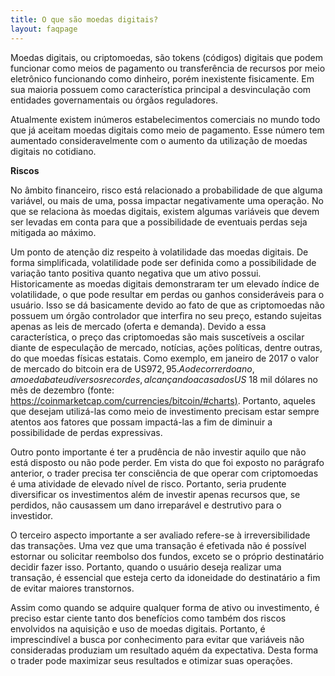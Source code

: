 ```yaml
---
title: O que são moedas digitais?
layout: faqpage
---
```

Moedas digitais, ou criptomoedas, são tokens (códigos) digitais que podem funcionar como meios de pagamento ou transferência de recursos por meio eletrônico funcionando como dinheiro, porém inexistente fisicamente. Em sua maioria possuem como característica principal a desvinculação com entidades governamentais ou órgãos reguladores.

Atualmente existem inúmeros estabelecimentos comerciais no mundo todo que já aceitam moedas digitais como meio de pagamento. Esse número tem aumentado consideravelmente com o aumento da utilização de moedas digitais no cotidiano.

**Riscos**

No âmbito financeiro, risco está relacionado a probabilidade de que alguma variável, ou mais de uma, possa impactar negativamente uma operação. No que se relaciona às moedas digitais, existem algumas variáveis que devem ser levadas em conta para que a possibilidade de eventuais perdas seja mitigada ao máximo.

Um ponto de atenção diz respeito à volatilidade das moedas digitais. De forma simplificada, volatilidade pode ser definida como a possibilidade de variação tanto positiva quanto negativa que um ativo possui. Historicamente as moedas digitais demonstraram ter um elevado índice de volatilidade, o que pode resultar em perdas ou ganhos consideráveis para o usuário. Isso se dá basicamente devido ao fato de que as criptomoedas não possuem um órgão controlador que interfira no seu preço, estando sujeitas apenas as leis de mercado (oferta e demanda). Devido a essa característica, o preço das criptomoedas são mais suscetíveis a oscilar diante de especulação de mercado, notícias, ações políticas, dentre outras, do que moedas físicas estatais. Como exemplo, em janeiro de 2017 o valor de mercado do bitcoin era de US$972,95. Ao decorrer do ano, a moeda bateu diversos recordes, alcançando a casa dos US$ 18 mil dólares no mês de dezembro (fonte: [https://coinmarketcap.com/currencies/bitcoin/#charts)](https://coinmarketcap.com/currencies/bitcoin/#charts). Portanto, aqueles que desejam utilizá-las como meio de investimento precisam estar sempre atentos aos fatores que possam impactá-las a fim de diminuir a possibilidade de perdas expressivas.

Outro ponto importante é ter a prudência de não investir aquilo que não está disposto ou não pode perder. Em vista do que foi exposto no parágrafo anterior, o trader precisa ter consciência de que operar com criptomoedas é uma atividade de elevado nível de risco. Portanto, seria prudente diversificar os investimentos além de investir apenas recursos que, se perdidos, não causassem um dano irreparável e destrutivo para o investidor.

O terceiro aspecto importante a ser avaliado refere-se à irreversibilidade das transações. Uma vez que uma transação é efetivada não é possível estornar ou solicitar reembolso dos fundos, exceto se o próprio destinatário decidir fazer isso. Portanto, quando o usuário deseja realizar uma transação, é essencial que esteja certo da idoneidade do destinatário a fim de evitar maiores transtornos.

Assim como quando se adquire qualquer forma de ativo ou investimento, é preciso estar ciente tanto dos benefícios como também dos riscos envolvidos na aquisição e uso de moedas digitais. Portanto, é imprescindível a busca por conhecimento para evitar que variáveis não consideradas produziam um resultado aquém da expectativa. Desta forma o trader pode maximizar seus resultados e otimizar suas operações.
